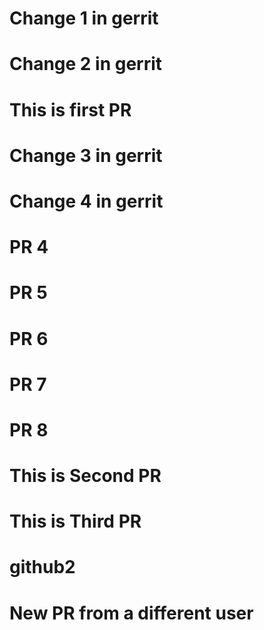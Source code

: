 # Change 1 in gerrit  
# Change 2 in gerrit  
# This is first PR
# Change 3 in gerrit  
# Change 4 in gerrit  

# PR 4
# PR 5
# PR 6

# PR 7

# PR 8
# This is Second PR
# This is Third PR


# github2
# New PR from a different user


